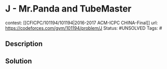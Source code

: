# J - Mr.Panda and TubeMaster

contest: [[CFICPC/101194/101194|2016-2017 ACM-ICPC CHINA-Final]]
url: https://codeforces.com/gym/101194/problem/J
Status: #UNSOLVED
Tags: #

## Description

## Solution


